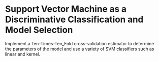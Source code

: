 # Support Vector Machine as a Discriminative Classification and Model Selection
Implement a Ten-Times-Ten_Fold cross-validation estimator to determine the parameters of the model and use a variety of SVM classifiers such as linear and kernel.
